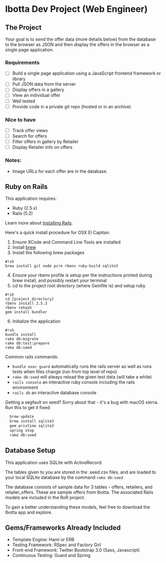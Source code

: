Ibotta Dev Project (Web Engineer)
=========

The Project
---
Your goal is to send the offer data (more details below) from the
database to the browser as JSON and then display the offers in the
browser as a single page application.

### Requirements
 * [ ] Build a single page application using a JavaScript frontend framework or library
 * [ ] Pull JSON data from the server
 * [ ] Display offers in a gallery
 * [ ] View an individual offer
 * [ ] Well tested
 * [ ] Provide code in a private git repo (hosted or in an archive)

### Nice to have
 * [ ] Track offer views
 * [ ] Search for offers
 * [ ] Filter offers in gallery by Retailer
 * [ ] Display Retailer info on offers

### Notes:

 * Image URLs for each offer are in the database.


Ruby on Rails
---

This application requires:

* Ruby (2.5.x)
* Rails (5.2)

Learn more about [Installing Rails](http://railsapps.github.io/installing-rails.html).

Here's a quick install procedure for OSX El Capitan:

1. Ensure XCode and Command Line Tools are installed
2. Install [brew](http://brew.sh/)
3. Install the following brew packages
```
#!sh
brew install git node pcre rbenv ruby-build sqlite3
```
4. Ensure your rbenv profile is setup per the instructions printed during brew install, and possibly restart your terminal
5. cd to the project root directory (where Gemfile is) and setup ruby
```
#!sh
cd [project_directory]
rbenv install 2.5.3
rbenv rehash
gem install bundler
```
6. Initialize the application
```
#!sh
bundle install
rake db:migrate
rake db:test:prepare
rake db:seed
```

Common rails commands:
* ```bundle exec guard``` automatically runs the rails server as well as runs tests when files change (run from top level of repo)
* ```rake db:seed``` will always reload the given test data (will take a while)
* ```rails console``` an interactive ruby console including the rails environment
* ```rails db``` an interactive database console

Getting a segfault on seed?
Sorry about that - it's a bug with macOS sierra. Run this to get it fixed:

```sh
  brew update
  brew install sqlite3
  gem pristine sqlite3
  spring stop
  rake db:seed
```

Database Setup
---

This application uses SQLite with ActiveRecord.

The tables given to you are stored in the .seed.csv files, and are
loaded to your local SQLite database by the command ```rake db:seed```

The database consists of sample data for 3 tables - offers,
retailers, and retailer_offers. These are sample offers from Ibotta.
The associated Rails models are included in the RoR project.

To gain a better understanding these models, feel free to download
the Ibotta app and explore.

Gems/Frameworks Already Included
---
* Template Engine: Haml or ERB
* Testing Framework: RSpec and Factory Girl
* Front-end Framework: Twitter Bootstrap 3.0 (Sass, Javascript)
* Continuous Testing: Guard and Spring
